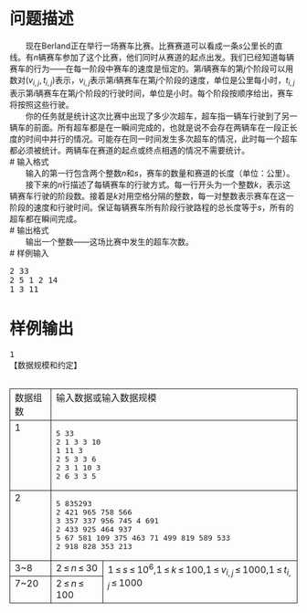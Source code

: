 <div id="pcont1" style="margin-top:20px; display:block;">

# 问题描述

<div class="pdcont">　　现在Berland正在举行一场赛车比赛。比赛赛道可以看成一条<i>s</i>公里长的直线。有<i>n</i>辆赛车参加了这个比赛，他们同时从赛道的起点出发。我们已经知道每辆赛车的行为——在每一阶段中赛车的速度是恒定的。第<i>i</i>辆赛车的第<i>j</i>个阶段可以用数对(<i>v</i><sub><i>i</i>, <i>j</i></sub>, <i>t</i><sub><i>i</i>, <i>j</i></sub>)表示，<i>v</i><sub><i>i</i>, <i>j</i></sub>表示第<i>i</i>辆赛车在第<i>j</i>个阶段的速度，单位是公里每小时，<i>t</i><sub><i>i</i>, <i>j</i></sub>表示第<i>i</i>辆赛车在第<i>j</i>个阶段的行驶时间，单位是小时。每个阶段按顺序给出，赛车将按照这些行驶。<br/>
　　你的任务就是统计这次比赛中出现了多少次超车，超车指一辆车行驶到了另一辆车的前面。所有超车都是在一瞬间完成的，也就是说不会存在两辆车在一段正长度的时间中并行的情况。可能存在同一时间发生多次超车的情况，此时每一个超车都必须被统计。两辆车在赛道的起点或终点相遇的情况不需要统计。</div>
# 输入格式

<div class="pdcont">　　输入的第一行包含两个整数<i>n</i>和<i>s</i>，赛车的数量和赛道的长度（单位：公里）。<br/>
　　接下来的<i>n</i>行描述了每辆赛车的行驶方式。每一行开头为一个整数<i>k</i>，表示这辆赛车行驶的阶段数。接着是<i>k</i>对用空格分隔的整数，每一对整数表示赛车在这一阶段的速度和行驶时间。保证每辆赛车所有阶段行驶路程的总长度等于<i>s</i>，所有的超车都在瞬间完成。</div>
# 输出格式

<div class="pdcont">　　输出一个整数——这场比赛中发生的超车次数。</div>
# 样例输入

<pre class="pddata">2 33
2 5 1 2 14
1 3 11
</pre>

# 样例输出

<pre class="pddata">1
【数据规模和约定】
<!--[if gte mso 9]><xml>
<w:WordDocument>
<w:View>Normal</w:View>
<w:Zoom>0</w:Zoom>
<w:TrackMoves/>
<w:TrackFormatting/>
<w:PunctuationKerning/>
<w:DrawingGridVerticalSpacing>7.8 磅</w:DrawingGridVerticalSpacing>
<w:DisplayHorizontalDrawingGridEvery>0</w:DisplayHorizontalDrawingGridEvery>
<w:DisplayVerticalDrawingGridEvery>2</w:DisplayVerticalDrawingGridEvery>
<w:ValidateAgainstSchemas/>
<w:SaveIfXMLInvalid>false</w:SaveIfXMLInvalid>
<w:IgnoreMixedContent>false</w:IgnoreMixedContent>
<w:AlwaysShowPlaceholderText>false</w:AlwaysShowPlaceholderText>
<w:DoNotPromoteQF/>
<w:LidThemeOther>EN-US</w:LidThemeOther>
<w:LidThemeAsian>ZH-CN</w:LidThemeAsian>
<w:LidThemeComplexScript>X-NONE</w:LidThemeComplexScript>
<w:Compatibility>
<w:SpaceForUL/>
<w:BalanceSingleByteDoubleByteWidth/>
<w:DoNotLeaveBackslashAlone/>
<w:ULTrailSpace/>
<w:DoNotExpandShiftReturn/>
<w:AdjustLineHeightInTable/>
<w:BreakWrappedTables/>
<w:SnapToGridInCell/>
<w:WrapTextWithPunct/>
<w:UseAsianBreakRules/>
<w:DontGrowAutofit/>
<w:SplitPgBreakAndParaMark/>
<w:DontVertAlignCellWithSp/>
<w:DontBreakConstrainedForcedTables/>
<w:DontVertAlignInTxbx/>
<w:Word11KerningPairs/>
<w:CachedColBalance/>
<w:UseFELayout/>
</w:Compatibility>
<w:BrowserLevel>MicrosoftInternetExplorer4</w:BrowserLevel>
<m:mathPr>
<m:mathFont m:val="Cambria Math"/>
<m:brkBin m:val="before"/>
<m:brkBinSub m:val="--"/>
<m:smallFrac m:val="off"/>
<m:dispDef/>
<m:lMargin m:val="0"/>
<m:rMargin m:val="0"/>
<m:defJc m:val="centerGroup"/>
<m:wrapIndent m:val="1440"/>
<m:intLim m:val="subSup"/>
<m:naryLim m:val="undOvr"/>
</m:mathPr></w:WordDocument>
</xml><![endif]-->
</pre>
<div class="pddata"><table cellspacing="0" cellpadding="2px" style="border-collapse:collapse;" class="table table-striped table-horver"><tbody><tr style="border:solid 1.0pt"><td valign="top" style="border:solid 1.0pt">数据组数<br/>
</td><td valign="top" colspan="2" style="border:solid 1.0pt">输入数据或输入数据规模<br/>
</td></tr><tr style="border:solid 1.0pt"><td valign="top" style="border:solid 1.0pt">1<br/>
</td><td valign="top" colspan="2" style="border:solid 1.0pt"><pre class="pddata">5 33
2 1 3 3 10
1 11 3
2 5 3 3 6
2 3 1 10 3
2 6 3 3 5
</pre>
</td></tr><tr style="border:solid 1.0pt"><td valign="top" style="border:solid 1.0pt">2<br/>
</td><td valign="top" colspan="2" style="border:solid 1.0pt"><pre class="pddata">5 835293
2 421 965 758 566
3 357 337 956 745 4 691
2 433 925 464 937
5 67 581 109 375 463 71 499 819 589 533
2 918 828 353 213
</pre>
</td></tr><tr style="border:solid 1.0pt"><td valign="top" style="border:solid 1.0pt">3~8<br/>
</td><td valign="top" style="border:solid 1.0pt">2 ≤ <i>n</i> ≤ 30<br/>
</td><td valign="top" rowspan="2" style="border:solid 1.0pt">1 ≤ <i>s</i> ≤ 10<sup>6</sup>,1 ≤ <i>k</i> ≤ 100,1 ≤ <i>v<sub>i</sub></i><sub>,</sub><sub> <i>j</i></sub> ≤ 1000,1 ≤ <i>t<sub>i</sub></i><sub>,</sub><sub> <i>j</i></sub> ≤ 1000<br/>
</td></tr><tr style="border:solid 1.0pt"><td valign="top" style="border:solid 1.0pt">7~20<br/>
</td><td valign="top" style="border:solid 1.0pt">2 ≤ <i>n</i> ≤ 100<br/>
</td></tr></tbody></table><pre class="pddata"><!--[if gte mso 9]><xml>
<w:LatentStyles DefLockedState="false" DefUnhideWhenUsed="true"
DefSemiHidden="true" DefQFormat="false" DefPriority="99"
LatentStyleCount="267">
<w:LsdException Locked="false" Priority="0" SemiHidden="false"
UnhideWhenUsed="false" QFormat="true" Name="Normal"/>
<w:LsdException Locked="false" Priority="9" SemiHidden="false"
UnhideWhenUsed="false" QFormat="true" Name="heading 1"/>
<w:LsdException Locked="false" Priority="9" QFormat="true" Name="heading 2"/>
<w:LsdException Locked="false" Priority="9" QFormat="true" Name="heading 3"/>
<w:LsdException Locked="false" Priority="9" QFormat="true" Name="heading 4"/>
<w:LsdException Locked="false" Priority="9" QFormat="true" Name="heading 5"/>
<w:LsdException Locked="false" Priority="9" QFormat="true" Name="heading 6"/>
<w:LsdException Locked="false" Priority="9" QFormat="true" Name="heading 7"/>
<w:LsdException Locked="false" Priority="9" QFormat="true" Name="heading 8"/>
<w:LsdException Locked="false" Priority="9" QFormat="true" Name="heading 9"/>
<w:LsdException Locked="false" Priority="39" Name="toc 1"/>
<w:LsdException Locked="false" Priority="39" Name="toc 2"/>
<w:LsdException Locked="false" Priority="39" Name="toc 3"/>
<w:LsdException Locked="false" Priority="39" Name="toc 4"/>
<w:LsdException Locked="false" Priority="39" Name="toc 5"/>
<w:LsdException Locked="false" Priority="39" Name="toc 6"/>
<w:LsdException Locked="false" Priority="39" Name="toc 7"/>
<w:LsdException Locked="false" Priority="39" Name="toc 8"/>
<w:LsdException Locked="false" Priority="39" Name="toc 9"/>
<w:LsdException Locked="false" Priority="35" QFormat="true" Name="caption"/>
<w:LsdException Locked="false" Priority="10" SemiHidden="false"
UnhideWhenUsed="false" QFormat="true" Name="Title"/>
<w:LsdException Locked="false" Priority="1" Name="Default Paragraph Font"/>
<w:LsdException Locked="false" Priority="11" SemiHidden="false"
UnhideWhenUsed="false" QFormat="true" Name="Subtitle"/>
<w:LsdException Locked="false" Priority="22" SemiHidden="false"
UnhideWhenUsed="false" QFormat="true" Name="Strong"/>
<w:LsdException Locked="false" Priority="20" SemiHidden="false"
UnhideWhenUsed="false" QFormat="true" Name="Emphasis"/>
<w:LsdException Locked="false" Priority="59" SemiHidden="false"
UnhideWhenUsed="false" Name="Table Grid"/>
<w:LsdException Locked="false" UnhideWhenUsed="false" Name="Placeholder Text"/>
<w:LsdException Locked="false" Priority="1" SemiHidden="false"
UnhideWhenUsed="false" QFormat="true" Name="No Spacing"/>
<w:LsdException Locked="false" Priority="60" SemiHidden="false"
UnhideWhenUsed="false" Name="Light Shading"/>
<w:LsdException Locked="false" Priority="61" SemiHidden="false"
UnhideWhenUsed="false" Name="Light List"/>
<w:LsdException Locked="false" Priority="62" SemiHidden="false"
UnhideWhenUsed="false" Name="Light Grid"/>
<w:LsdException Locked="false" Priority="63" SemiHidden="false"
UnhideWhenUsed="false" Name="Medium Shading 1"/>
<w:LsdException Locked="false" Priority="64" SemiHidden="false"
UnhideWhenUsed="false" Name="Medium Shading 2"/>
<w:LsdException Locked="false" Priority="65" SemiHidden="false"
UnhideWhenUsed="false" Name="Medium List 1"/>
<w:LsdException Locked="false" Priority="66" SemiHidden="false"
UnhideWhenUsed="false" Name="Medium List 2"/>
<w:LsdException Locked="false" Priority="67" SemiHidden="false"
UnhideWhenUsed="false" Name="Medium Grid 1"/>
<w:LsdException Locked="false" Priority="68" SemiHidden="false"
UnhideWhenUsed="false" Name="Medium Grid 2"/>
<w:LsdException Locked="false" Priority="69" SemiHidden="false"
UnhideWhenUsed="false" Name="Medium Grid 3"/>
<w:LsdException Locked="false" Priority="70" SemiHidden="false"
UnhideWhenUsed="false" Name="Dark List"/>
<w:LsdException Locked="false" Priority="71" SemiHidden="false"
UnhideWhenUsed="false" Name="Colorful Shading"/>
<w:LsdException Locked="false" Priority="72" SemiHidden="false"
UnhideWhenUsed="false" Name="Colorful List"/>
<w:LsdException Locked="false" Priority="73" SemiHidden="false"
UnhideWhenUsed="false" Name="Colorful Grid"/>
<w:LsdException Locked="false" Priority="60" SemiHidden="false"
UnhideWhenUsed="false" Name="Light Shading Accent 1"/>
<w:LsdException Locked="false" Priority="61" SemiHidden="false"
UnhideWhenUsed="false" Name="Light List Accent 1"/>
<w:LsdException Locked="false" Priority="62" SemiHidden="false"
UnhideWhenUsed="false" Name="Light Grid Accent 1"/>
<w:LsdException Locked="false" Priority="63" SemiHidden="false"
UnhideWhenUsed="false" Name="Medium Shading 1 Accent 1"/>
<w:LsdException Locked="false" Priority="64" SemiHidden="false"
UnhideWhenUsed="false" Name="Medium Shading 2 Accent 1"/>
<w:LsdException Locked="false" Priority="65" SemiHidden="false"
UnhideWhenUsed="false" Name="Medium List 1 Accent 1"/>
<w:LsdException Locked="false" UnhideWhenUsed="false" Name="Revision"/>
<w:LsdException Locked="false" Priority="34" SemiHidden="false"
UnhideWhenUsed="false" QFormat="true" Name="List Paragraph"/>
<w:LsdException Locked="false" Priority="29" SemiHidden="false"
UnhideWhenUsed="false" QFormat="true" Name="Quote"/>
<w:LsdException Locked="false" Priority="30" SemiHidden="false"
UnhideWhenUsed="false" QFormat="true" Name="Intense Quote"/>
<w:LsdException Locked="false" Priority="66" SemiHidden="false"
UnhideWhenUsed="false" Name="Medium List 2 Accent 1"/>
<w:LsdException Locked="false" Priority="67" SemiHidden="false"
UnhideWhenUsed="false" Name="Medium Grid 1 Accent 1"/>
<w:LsdException Locked="false" Priority="68" SemiHidden="false"
UnhideWhenUsed="false" Name="Medium Grid 2 Accent 1"/>
<w:LsdException Locked="false" Priority="69" SemiHidden="false"
UnhideWhenUsed="false" Name="Medium Grid 3 Accent 1"/>
<w:LsdException Locked="false" Priority="70" SemiHidden="false"
UnhideWhenUsed="false" Name="Dark List Accent 1"/>
<w:LsdException Locked="false" Priority="71" SemiHidden="false"
UnhideWhenUsed="false" Name="Colorful Shading Accent 1"/>
<w:LsdException Locked="false" Priority="72" SemiHidden="false"
UnhideWhenUsed="false" Name="Colorful List Accent 1"/>
<w:LsdException Locked="false" Priority="73" SemiHidden="false"
UnhideWhenUsed="false" Name="Colorful Grid Accent 1"/>
<w:LsdException Locked="false" Priority="60" SemiHidden="false"
UnhideWhenUsed="false" Name="Light Shading Accent 2"/>
<w:LsdException Locked="false" Priority="61" SemiHidden="false"
UnhideWhenUsed="false" Name="Light List Accent 2"/>
<w:LsdException Locked="false" Priority="62" SemiHidden="false"
UnhideWhenUsed="false" Name="Light Grid Accent 2"/>
<w:LsdException Locked="false" Priority="63" SemiHidden="false"
UnhideWhenUsed="false" Name="Medium Shading 1 Accent 2"/>
<w:LsdException Locked="false" Priority="64" SemiHidden="false"
UnhideWhenUsed="false" Name="Medium Shading 2 Accent 2"/>
<w:LsdException Locked="false" Priority="65" SemiHidden="false"
UnhideWhenUsed="false" Name="Medium List 1 Accent 2"/>
<w:LsdException Locked="false" Priority="66" SemiHidden="false"
UnhideWhenUsed="false" Name="Medium List 2 Accent 2"/>
<w:LsdException Locked="false" Priority="67" SemiHidden="false"
UnhideWhenUsed="false" Name="Medium Grid 1 Accent 2"/>
<w:LsdException Locked="false" Priority="68" SemiHidden="false"
UnhideWhenUsed="false" Name="Medium Grid 2 Accent 2"/>
<w:LsdException Locked="false" Priority="69" SemiHidden="false"
UnhideWhenUsed="false" Name="Medium Grid 3 Accent 2"/>
<w:LsdException Locked="false" Priority="70" SemiHidden="false"
UnhideWhenUsed="false" Name="Dark List Accent 2"/>
<w:LsdException Locked="false" Priority="71" SemiHidden="false"
UnhideWhenUsed="false" Name="Colorful Shading Accent 2"/>
<w:LsdException Locked="false" Priority="72" SemiHidden="false"
UnhideWhenUsed="false" Name="Colorful List Accent 2"/>
<w:LsdException Locked="false" Priority="73" SemiHidden="false"
UnhideWhenUsed="false" Name="Colorful Grid Accent 2"/>
<w:LsdException Locked="false" Priority="60" SemiHidden="false"
UnhideWhenUsed="false" Name="Light Shading Accent 3"/>
<w:LsdException Locked="false" Priority="61" SemiHidden="false"
UnhideWhenUsed="false" Name="Light List Accent 3"/>
<w:LsdException Locked="false" Priority="62" SemiHidden="false"
UnhideWhenUsed="false" Name="Light Grid Accent 3"/>
<w:LsdException Locked="false" Priority="63" SemiHidden="false"
UnhideWhenUsed="false" Name="Medium Shading 1 Accent 3"/>
<w:LsdException Locked="false" Priority="64" SemiHidden="false"
UnhideWhenUsed="false" Name="Medium Shading 2 Accent 3"/>
<w:LsdException Locked="false" Priority="65" SemiHidden="false"
UnhideWhenUsed="false" Name="Medium List 1 Accent 3"/>
<w:LsdException Locked="false" Priority="66" SemiHidden="false"
UnhideWhenUsed="false" Name="Medium List 2 Accent 3"/>
<w:LsdException Locked="false" Priority="67" SemiHidden="false"
UnhideWhenUsed="false" Name="Medium Grid 1 Accent 3"/>
<w:LsdException Locked="false" Priority="68" SemiHidden="false"
UnhideWhenUsed="false" Name="Medium Grid 2 Accent 3"/>
<w:LsdException Locked="false" Priority="69" SemiHidden="false"
UnhideWhenUsed="false" Name="Medium Grid 3 Accent 3"/>
<w:LsdException Locked="false" Priority="70" SemiHidden="false"
UnhideWhenUsed="false" Name="Dark List Accent 3"/>
<w:LsdException Locked="false" Priority="71" SemiHidden="false"
UnhideWhenUsed="false" Name="Colorful Shading Accent 3"/>
<w:LsdException Locked="false" Priority="72" SemiHidden="false"
UnhideWhenUsed="false" Name="Colorful List Accent 3"/>
<w:LsdException Locked="false" Priority="73" SemiHidden="false"
UnhideWhenUsed="false" Name="Colorful Grid Accent 3"/>
<w:LsdException Locked="false" Priority="60" SemiHidden="false"
UnhideWhenUsed="false" Name="Light Shading Accent 4"/>
<w:LsdException Locked="false" Priority="61" SemiHidden="false"
UnhideWhenUsed="false" Name="Light List Accent 4"/>
<w:LsdException Locked="false" Priority="62" SemiHidden="false"
UnhideWhenUsed="false" Name="Light Grid Accent 4"/>
<w:LsdException Locked="false" Priority="63" SemiHidden="false"
UnhideWhenUsed="false" Name="Medium Shading 1 Accent 4"/>
<w:LsdException Locked="false" Priority="64" SemiHidden="false"
UnhideWhenUsed="false" Name="Medium Shading 2 Accent 4"/>
<w:LsdException Locked="false" Priority="65" SemiHidden="false"
UnhideWhenUsed="false" Name="Medium List 1 Accent 4"/>
<w:LsdException Locked="false" Priority="66" SemiHidden="false"
UnhideWhenUsed="false" Name="Medium List 2 Accent 4"/>
<w:LsdException Locked="false" Priority="67" SemiHidden="false"
UnhideWhenUsed="false" Name="Medium Grid 1 Accent 4"/>
<w:LsdException Locked="false" Priority="68" SemiHidden="false"
UnhideWhenUsed="false" Name="Medium Grid 2 Accent 4"/>
<w:LsdException Locked="false" Priority="69" SemiHidden="false"
UnhideWhenUsed="false" Name="Medium Grid 3 Accent 4"/>
<w:LsdException Locked="false" Priority="70" SemiHidden="false"
UnhideWhenUsed="false" Name="Dark List Accent 4"/>
<w:LsdException Locked="false" Priority="71" SemiHidden="false"
UnhideWhenUsed="false" Name="Colorful Shading Accent 4"/>
<w:LsdException Locked="false" Priority="72" SemiHidden="false"
UnhideWhenUsed="false" Name="Colorful List Accent 4"/>
<w:LsdException Locked="false" Priority="73" SemiHidden="false"
UnhideWhenUsed="false" Name="Colorful Grid Accent 4"/>
<w:LsdException Locked="false" Priority="60" SemiHidden="false"
UnhideWhenUsed="false" Name="Light Shading Accent 5"/>
<w:LsdException Locked="false" Priority="61" SemiHidden="false"
UnhideWhenUsed="false" Name="Light List Accent 5"/>
<w:LsdException Locked="false" Priority="62" SemiHidden="false"
UnhideWhenUsed="false" Name="Light Grid Accent 5"/>
<w:LsdException Locked="false" Priority="63" SemiHidden="false"
UnhideWhenUsed="false" Name="Medium Shading 1 Accent 5"/>
<w:LsdException Locked="false" Priority="64" SemiHidden="false"
UnhideWhenUsed="false" Name="Medium Shading 2 Accent 5"/>
<w:LsdException Locked="false" Priority="65" SemiHidden="false"
UnhideWhenUsed="false" Name="Medium List 1 Accent 5"/>
<w:LsdException Locked="false" Priority="66" SemiHidden="false"
UnhideWhenUsed="false" Name="Medium List 2 Accent 5"/>
<w:LsdException Locked="false" Priority="67" SemiHidden="false"
UnhideWhenUsed="false" Name="Medium Grid 1 Accent 5"/>
<w:LsdException Locked="false" Priority="68" SemiHidden="false"
UnhideWhenUsed="false" Name="Medium Grid 2 Accent 5"/>
<w:LsdException Locked="false" Priority="69" SemiHidden="false"
UnhideWhenUsed="false" Name="Medium Grid 3 Accent 5"/>
<w:LsdException Locked="false" Priority="70" SemiHidden="false"
UnhideWhenUsed="false" Name="Dark List Accent 5"/>
<w:LsdException Locked="false" Priority="71" SemiHidden="false"
UnhideWhenUsed="false" Name="Colorful Shading Accent 5"/>
<w:LsdException Locked="false" Priority="72" SemiHidden="false"
UnhideWhenUsed="false" Name="Colorful List Accent 5"/>
<w:LsdException Locked="false" Priority="73" SemiHidden="false"
UnhideWhenUsed="false" Name="Colorful Grid Accent 5"/>
<w:LsdException Locked="false" Priority="60" SemiHidden="false"
UnhideWhenUsed="false" Name="Light Shading Accent 6"/>
<w:LsdException Locked="false" Priority="61" SemiHidden="false"
UnhideWhenUsed="false" Name="Light List Accent 6"/>
<w:LsdException Locked="false" Priority="62" SemiHidden="false"
UnhideWhenUsed="false" Name="Light Grid Accent 6"/>
<w:LsdException Locked="false" Priority="63" SemiHidden="false"
UnhideWhenUsed="false" Name="Medium Shading 1 Accent 6"/>
<w:LsdException Locked="false" Priority="64" SemiHidden="false"
UnhideWhenUsed="false" Name="Medium Shading 2 Accent 6"/>
<w:LsdException Locked="false" Priority="65" SemiHidden="false"
UnhideWhenUsed="false" Name="Medium List 1 Accent 6"/>
<w:LsdException Locked="false" Priority="66" SemiHidden="false"
UnhideWhenUsed="false" Name="Medium List 2 Accent 6"/>
<w:LsdException Locked="false" Priority="67" SemiHidden="false"
UnhideWhenUsed="false" Name="Medium Grid 1 Accent 6"/>
<w:LsdException Locked="false" Priority="68" SemiHidden="false"
UnhideWhenUsed="false" Name="Medium Grid 2 Accent 6"/>
<w:LsdException Locked="false" Priority="69" SemiHidden="false"
UnhideWhenUsed="false" Name="Medium Grid 3 Accent 6"/>
<w:LsdException Locked="false" Priority="70" SemiHidden="false"
UnhideWhenUsed="false" Name="Dark List Accent 6"/>
<w:LsdException Locked="false" Priority="71" SemiHidden="false"
UnhideWhenUsed="false" Name="Colorful Shading Accent 6"/>
<w:LsdException Locked="false" Priority="72" SemiHidden="false"
UnhideWhenUsed="false" Name="Colorful List Accent 6"/>
<w:LsdException Locked="false" Priority="73" SemiHidden="false"
UnhideWhenUsed="false" Name="Colorful Grid Accent 6"/>
<w:LsdException Locked="false" Priority="19" SemiHidden="false"
UnhideWhenUsed="false" QFormat="true" Name="Subtle Emphasis"/>
<w:LsdException Locked="false" Priority="21" SemiHidden="false"
UnhideWhenUsed="false" QFormat="true" Name="Intense Emphasis"/>
<w:LsdException Locked="false" Priority="31" SemiHidden="false"
UnhideWhenUsed="false" QFormat="true" Name="Subtle Reference"/>
<w:LsdException Locked="false" Priority="32" SemiHidden="false"
UnhideWhenUsed="false" QFormat="true" Name="Intense Reference"/>
<w:LsdException Locked="false" Priority="33" SemiHidden="false"
UnhideWhenUsed="false" QFormat="true" Name="Book Title"/>
<w:LsdException Locked="false" Priority="37" Name="Bibliography"/>
<w:LsdException Locked="false" Priority="39" QFormat="true" Name="TOC Heading"/>
</w:LatentStyles>
</xml><![endif]--><!--[if gte mso 10]>
<style>
/* Style Definitions */
table.MsoNormalTable
{mso-style-name:普通表格;
mso-tstyle-rowband-size:0;
mso-tstyle-colband-size:0;
mso-style-noshow:yes;
mso-style-priority:99;
mso-style-qformat:yes;
mso-style-parent:"";
mso-padding-alt:0cm 5.4pt 0cm 5.4pt;
mso-para-margin:0cm;
mso-para-margin-bottom:.0001pt;
mso-pagination:widow-orphan;
font-size:10.5pt;
mso-bidi-font-size:11.0pt;
font-family:"Calibri","sans-serif";
mso-ascii-font-family:Calibri;
mso-ascii-theme-font:minor-latin;
mso-hansi-font-family:Calibri;
mso-hansi-theme-font:minor-latin;
mso-font-kerning:1.0pt;}
table.MsoTableGrid
{mso-style-name:网格型;
mso-tstyle-rowband-size:0;
mso-tstyle-colband-size:0;
mso-style-priority:59;
mso-style-unhide:no;
border:solid black 1.0pt;
mso-border-themecolor:text1;
mso-border-alt:solid black .5pt;
mso-border-themecolor:text1;
mso-padding-alt:0cm 5.4pt 0cm 5.4pt;
mso-border-insideh:.5pt solid black;
mso-border-insideh-themecolor:text1;
mso-border-insidev:.5pt solid black;
mso-border-insidev-themecolor:text1;
mso-para-margin:0cm;
mso-para-margin-bottom:.0001pt;
mso-pagination:widow-orphan;
font-size:10.5pt;
mso-bidi-font-size:11.0pt;
font-family:"Calibri","sans-serif";
mso-ascii-font-family:Calibri;
mso-ascii-theme-font:minor-latin;
mso-hansi-font-family:Calibri;
mso-hansi-theme-font:minor-latin;
mso-font-kerning:1.0pt;}
</style>
<![endif]-->
</pre>
</div>

</div>